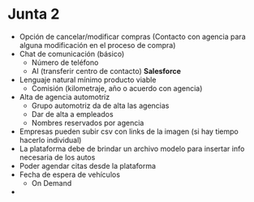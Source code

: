 # Junta 2

- Opción de cancelar/modificar compras (Contacto con agencia para alguna modificación en el proceso de compra)
- Chat de comunicación (básico)
    - Número de teléfono
    - AI (transferir centro de contacto) **Salesforce**
- Lenguaje natural mínimo producto viable
    - Comisión (kilometraje, año o acuerdo con agencia)
- Alta de agencia automotriz
    - Grupo automotriz da de alta las agencias
    - Dar de alta a empleados
    - Nombres reservados por agencia
- Empresas pueden subir csv con links de la imagen (si hay tiempo hacerlo individual)
- La plataforma debe de brindar un archivo modelo para insertar info necesaria de los autos
- Poder agendar citas desde la plataforma
- Fecha de espera de vehículos
    - On Demand
-